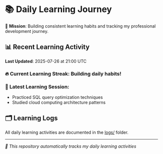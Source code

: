 # 📚 Daily Learning Journey

🎯 **Mission**: Building consistent learning habits and tracking my professional development journey.

## 📊 Recent Learning Activity

**Last Updated**: 2025-07-26 at 21:00 UTC

### 🔥 Current Learning Streak: Building daily habits!

### 📝 Latest Learning Session:
- Practiced SQL query optimization techniques
- Studied cloud computing architecture patterns

## 🗂️ Learning Logs

All daily learning activities are documented in the [logs/](./logs/) folder.

---
*🤖 This repository automatically tracks my daily learning activities*
